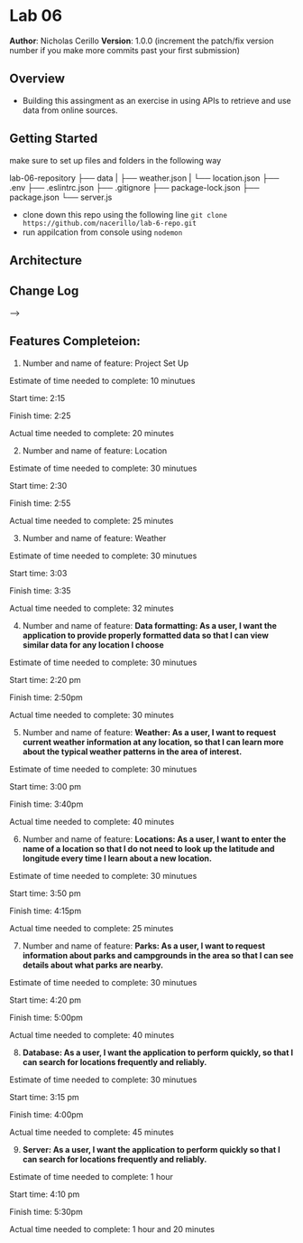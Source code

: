 # Lab 06

**Author**: Nicholas Cerillo
**Version**: 1.0.0 (increment the patch/fix version number if you make more commits past your first submission)

## Overview

- Building this assingment as an exercise in using APIs to retrieve and use data from online sources.

## Getting Started

make sure to set up files and folders in the following way

lab-06-repository
├── data
| ├── weather.json
| └── location.json
├── .env
├── .eslintrc.json
├── .gitignore
├── package-lock.json
├── package.json
└── server.js

- clone down this repo using the following line `git clone https://github.com/nacerillo/lab-6-repo.git`
- run appilcation from console using `nodemon`

## Architecture

<!-- Provide a detailed description of the application design. What technologies (languages, libraries, etc) you're using, and any other relevant design information. -->

## Change Log

<!-- Use this area to document the iterative changes made to your application as each feature is successfully implemented. Use time stamps. Here's an examples:

01-01-2001 4:59pm - Application now has a fully-functional express server, with a GET route for the location resource.

## Credits and Collaborations
<!-- Give credit (and a link) to other people or resources that helped you build this application. -->

-->

## Features Completeion:

1.  Number and name of feature: Project Set Up

Estimate of time needed to complete: 10 minutues

Start time: 2:15

Finish time: 2:25

Actual time needed to complete: 20 minutes

2.  Number and name of feature: Location

Estimate of time needed to complete: 30 minutues

Start time: 2:30

Finish time: 2:55

Actual time needed to complete: 25 minutes

3.  Number and name of feature: Weather

Estimate of time needed to complete: 30 minutues

Start time: 3:03

Finish time: 3:35

Actual time needed to complete: 32 minutes

4.  Number and name of feature: **Data formatting: As a user, I want the application to provide properly formatted data so that I can view similar data for any location I choose**

Estimate of time needed to complete: 30 minutues

Start time: 2:20 pm

Finish time: 2:50pm

Actual time needed to complete: 30 minutes

5.  Number and name of feature: **Weather: As a user, I want to request current weather information at any location, so that I can learn more about the typical weather patterns in the area of interest.**

Estimate of time needed to complete: 30 minutues

Start time: 3:00 pm

Finish time: 3:40pm

Actual time needed to complete: 40 minutes

6.  Number and name of feature: **Locations: As a user, I want to enter the name of a location so that I do not need to look up the latitude and longitude every time I learn about a new location.**

Estimate of time needed to complete: 30 minutues

Start time: 3:50 pm

Finish time: 4:15pm

Actual time needed to complete: 25 minutes

7.  Number and name of feature: **Parks: As a user, I want to request information about parks and campgrounds in the area so that I can see details about what parks are nearby.**

Estimate of time needed to complete: 30 minutues

Start time: 4:20 pm

Finish time: 5:00pm

Actual time needed to complete: 40 minutes

8. **Database: As a user, I want the application to perform quickly, so that I can search for locations frequently and reliably.**

Estimate of time needed to complete: 30 minutues

Start time: 3:15 pm

Finish time: 4:00pm

Actual time needed to complete: 45 minutes

9. **Server: As a user, I want the application to perform quickly so that I can search for locations frequently and reliably.**

Estimate of time needed to complete: 1 hour

Start time: 4:10 pm

Finish time: 5:30pm

Actual time needed to complete: 1 hour and 20 minutes
